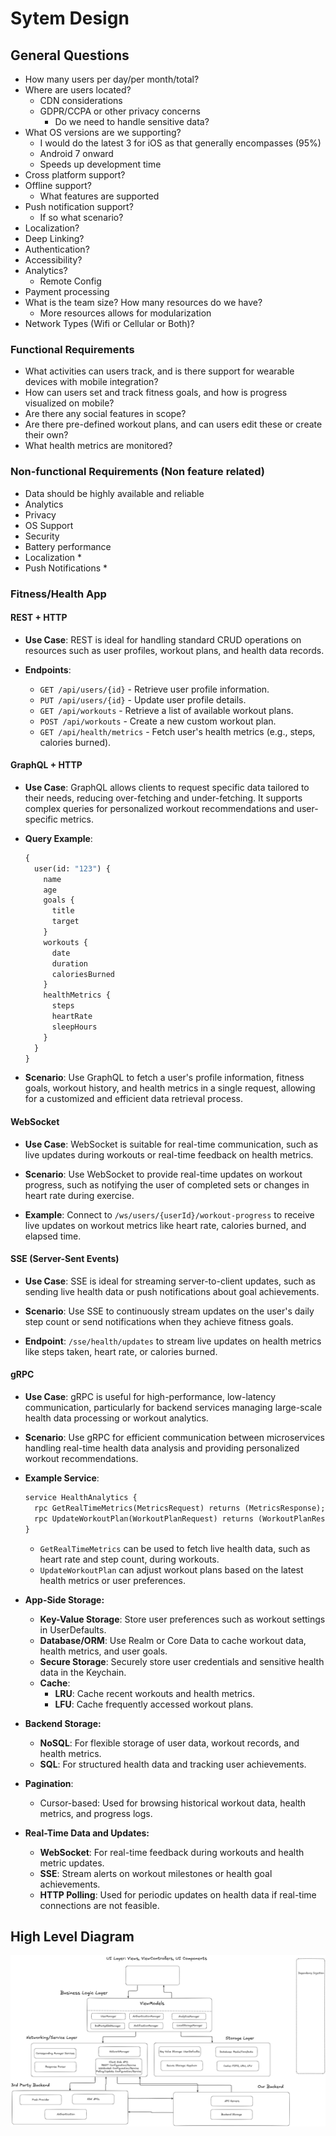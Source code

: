 # Sytem Design

## General Questions

- How many users per day/per month/total?
- Where are users located?
  - CDN considerations
  - GDPR/CCPA or other privacy concerns
    - Do we need to handle sensitive data?
- What OS versions are we supporting?
  - I would do the latest 3 for iOS as that generally encompasses (95%)
  - Android 7 onward
  - Speeds up development time
- Cross platform support?
- Offline support?
  - What features are supported
- Push notification support?
  - If so what scenario?
- Localization?
- Deep Linking?
- Authentication?
- Accessibility?
- Analytics?
  - Remote Config
- Payment processing
- What is the team size? How many resources do we have?
  - More resources allows for modularization
- Network Types (Wifi or Cellular or Both)?

### Functional Requirements

- What activities can users track, and is there support for wearable devices with mobile integration?
- How can users set and track fitness goals, and how is progress visualized on mobile?
- Are there any social features in scope?
- Are there pre-defined workout plans, and can users edit these or create their own?
- What health metrics are monitored?

### Non-functional Requirements (Non feature related)

- Data should be highly available and reliable
- Analytics
- Privacy
- OS Support
- Security
- Battery performance
- Localization *
- Push Notifications *

### Fitness/Health App

#### REST + HTTP

- **Use Case**: REST is ideal for handling standard CRUD operations on resources such as user profiles, workout plans, and health data records.

- **Endpoints**:
  - `GET /api/users/{id}` - Retrieve user profile information.
  - `PUT /api/users/{id}` - Update user profile details.
  - `GET /api/workouts` - Retrieve a list of available workout plans.
  - `POST /api/workouts` - Create a new custom workout plan.
  - `GET /api/health/metrics` - Fetch user's health metrics (e.g., steps, calories burned).

#### GraphQL + HTTP

- **Use Case**: GraphQL allows clients to request specific data tailored to their needs, reducing over-fetching and under-fetching. It supports complex queries for personalized workout recommendations and user-specific metrics.

- **Query Example**:

  ```graphql
  {
    user(id: "123") {
      name
      age
      goals {
        title
        target
      }
      workouts {
        date
        duration
        caloriesBurned
      }
      healthMetrics {
        steps
        heartRate
        sleepHours
      }
    }
  }
  ```

- **Scenario**: Use GraphQL to fetch a user's profile information, fitness goals, workout history, and health metrics in a single request, allowing for a customized and efficient data retrieval process.

#### WebSocket

- **Use Case**: WebSocket is suitable for real-time communication, such as live updates during workouts or real-time feedback on health metrics.

- **Scenario**: Use WebSocket to provide real-time updates on workout progress, such as notifying the user of completed sets or changes in heart rate during exercise.

- **Example**: Connect to `/ws/users/{userId}/workout-progress` to receive live updates on workout metrics like heart rate, calories burned, and elapsed time.

#### SSE (Server-Sent Events)

- **Use Case**: SSE is ideal for streaming server-to-client updates, such as sending live health data or push notifications about goal achievements.

- **Scenario**: Use SSE to continuously stream updates on the user's daily step count or send notifications when they achieve fitness goals.

- **Endpoint**: `/sse/health/updates` to stream live updates on health metrics like steps taken, heart rate, or calories burned.

#### gRPC

- **Use Case**: gRPC is useful for high-performance, low-latency communication, particularly for backend services managing large-scale health data processing or workout analytics.

- **Scenario**: Use gRPC for efficient communication between microservices handling real-time health data analysis and providing personalized workout recommendations.

- **Example Service**:

  ```protobuf
  service HealthAnalytics {
    rpc GetRealTimeMetrics(MetricsRequest) returns (MetricsResponse);
    rpc UpdateWorkoutPlan(WorkoutPlanRequest) returns (WorkoutPlanResponse);
  }
  ```

  - `GetRealTimeMetrics` can be used to fetch live health data, such as heart rate and step count, during workouts.
  - `UpdateWorkoutPlan` can adjust workout plans based on the latest health metrics or user preferences.

- **App-Side Storage:**
  - **Key-Value Storage**: Store user preferences such as workout settings in UserDefaults.
  - **Database/ORM**: Use Realm or Core Data to cache workout data, health metrics, and user goals.
  - **Secure Storage**: Securely store user credentials and sensitive health data in the Keychain.
  - **Cache**:
    - **LRU**: Cache recent workouts and health metrics.
    - **LFU**: Cache frequently accessed workout plans.

- **Backend Storage:**
  - **NoSQL**: For flexible storage of user data, workout records, and health metrics.
  - **SQL**: For structured health data and tracking user achievements.

- **Pagination**:
  - Cursor-based: Used for browsing historical workout data, health metrics, and progress logs.

- **Real-Time Data and Updates:**
  - **WebSocket**: For real-time feedback during workouts and health metric updates.
  - **SSE**: Stream alerts on workout milestones or health goal achievements.
  - **HTTP Polling**: Used for periodic updates on health data if real-time connections are not feasible.

## High Level Diagram

![Getting Started](iOSDesign.png)
